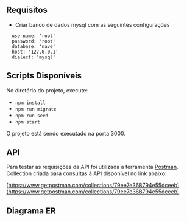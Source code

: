 ## Requisitos

- Criar banco de dados mysql com as seguintes configurações
```
  username: 'root'
  password: 'root'
  database: 'nave'
  host: '127.0.0.1'
  dialect: 'mysql' 
```

## Scripts Disponíveis

No diretório do projeto, execute:

- `npm install`
- `npm run migrate`
- `npm run seed`
- `npm start`

O projeto está sendo executado na porta 3000.

## API

Para testar as requisições da API foi utilizada a ferramenta [Postman](https://www.getpostman.com/).
Collection criada para consultas á API disponível no link abaixo:

[https://www.getpostman.com/collections/79ee7e368794e55dceeb](https://www.getpostman.com/collections/79ee7e368794e55dceeb).

## Diagrama ER
